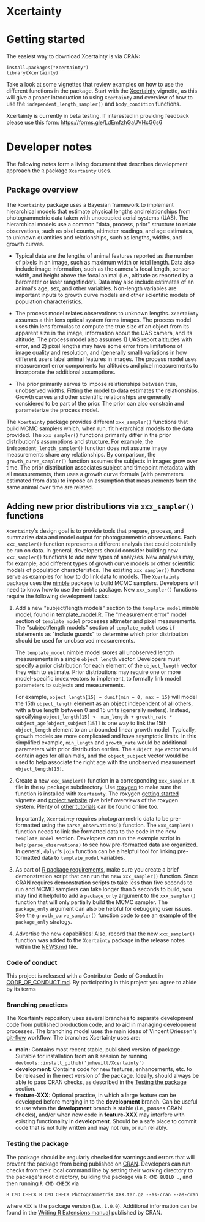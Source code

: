 # Xcertainty

# Getting started

The easiest way to download Xcertainty is via CRAN: 

```
install.packages("Xcertainty")
library(Xcertainty)
```

Take a look at some vignettes that review examples on how to use the different functions in the package. Start with the [Xcertainty](https://cran.r-project.org/web/packages/Xcertainty/vignettes/Xcertainty.html) vignette, as this will give a proper introduction to using `Xcertainty` and overview of how to use the `independent_length_sampler()` and `body_condition` functions. 

Xcertainty is currently in beta testing. If interested in providing feedback please use this form: https://forms.gle/LdEmfzhGaUVHcG6s6 


# Developer notes

The following notes form a living document that describes development approach the `R` package `Xcertainty` uses.

## Package overview

The `Xcertainty` package uses a Bayesian framework to implement hierarchical models that estimate physical lengths and relationships from photogrammetric data taken with unoccupied aerial systems (UAS).  The hierarchical models use a common "data, process, prior" structure to relate observations, such as pixel counts, altimeter readings, and age estimates, to unknown quantities and relationships, such as lengths, widths, and growth curves.

- Typical data are the lengths of animal features reported as the number of pixels in an image, such as maximum width or total length.  Data also include image information, such as the camera's focal length, sensor width, and height above the focal animal (i.e., altitude as reported by a barometer or laser rangefinder).  Data may also include estimates of an animal's age, sex, and other variables.  Non-length variables are important inputs to growth curve models and other scientific models of population characteristics.

- The process model relates observations to unknown lengths.  `Xcertainty` assumes a thin lens optical system forms images.  The process model uses thin lens formulas to compute the true size of an object from its apparent size in the image, information about the UAS camera, and its altitude.  The process model also assumes 1) UAS report altitudes with error, and 2) pixel lengths may have some error from limitations of image quality and resolution, and (generally small) variations in how different users label animal features in images.  The process model uses measurement error components for altitudes and pixel measurements to incorporate the additional assumptions.

- The prior primarily serves to impose relationships between true, unobserved widths.  Fitting the model to data estimates the relationships.  Growth curves and other scientific relationships are generally considered to be part of the prior.  The prior can also constrain and parameterize the process model.

The `Xcertainty` package provides different `xxx_sampler()` functions that build MCMC samplers which, when run, fit hierarchical models to the data provided.  The `xxx_sampler()` functions primarily differ in the prior distribution's assumptions and structure.  For example, the `independent_length_sampler()` function does not assume image measurements share any relationships.  By comparison, the `growth_curve_sampler()` function assumes the subjects in images grow over time.  The prior distribution associates subject and timepoint metadata with all measurements, then uses a growth curve formula (with parameters estimated from data) to impose an assumption that measurements from the same animal over time are related.

## Adding new prior distributions via `xxx_sampler()` functions

`Xcertainty`'s design goal is to provide tools that prepare, process, and summarize data and model output for photogrammetric observations.  Each `xxx_sampler()` function represents a different analysis that could potentially be run on data.  In general, developers should consider building new `xxx_sampler()` functions to add new types of analyses.  New analyses may, for example, add different types of growth curve models or other scientific models of population characteristics. The existing `xxx_sampler()` functions serve as examples for how to do link data to models.  The `Xcertainty` package uses the [nimble](https://cran.r-project.org/package=nimble) package to build MCMC samplers.  Developers will need to know how to use the `nimble` package.   New `xxx_sampler()` functions require the following development tasks:

1) Add a new "subject/length models" section to the `template_model` nimble model, found in [template_model.R](R/template_model.R).  The "measurement error" model section of `template_model` processes altimeter and pixel measurements.  The "subject/length models" section of `template_model` uses `if` statements as "include guards" to determine which prior distribution should be used for unobserved measurements.  

    The `template_model` nimble model stores all unobserved length measurements in a single `object_length` vector.  Developers must specify a prior distribution for each element of the `object_length` vector they wish to estimate.  Prior distributions may require one or more model-specific index vectors to implement, to formally link model parameters to subjects and measurements.
    
    For example, `object_length[15] ~ dunif(min = 0, max = 15)` will model the 15th `object_length` element as an object independent of all others, with a true length between 0 and 15 units (generally meters).  Instead, specifying `object_length[15] <- min_length + growth_rate * subject_age[object_subject[15]]` is one way to link the 15th `object_length` element to an unbounded linear growth model.  Typically, growth models are more complicated and have asymptotic limits.  In this simplified example, `min_length` and `growth_rate` would be additional parameters with prior distribution entries.  The `subject_age` vector would contain ages for all animals, and the `object_subject` vector would be used to help associate the right age with the unobserved measurement `object_length[15]`. 

2. Create a new `xxx_sampler()` function in a corresponding `xxx_sampler.R` file in the `R/` package subdirectory.  Use [roxygen](https://cran.r-project.org/package=roxygen2) to make sure the function is installed with `Xcertainty`.  The roxygen [getting started](https://cran.r-project.org/web/packages/roxygen2/vignettes/roxygen2.html) vignette and [project website](https://roxygen2.r-lib.org) give brief overviews of the roxygen system.  Plenty of [other tutorials](https://kbroman.org/pkg_primer/pages/docs.html) can be found online too.

    Importantly, `Xcertainty` requires photogrammetric data to be pre-formatted using the `parse_observations()` function.  The `xxx_sampler()` function needs to link the formatted data to the code in the new `template_model` section.  Developers can run the example script in `help(parse_observations)` to see how pre-formatted data are organized.  In general, `dplyr`'s `join` function can be a helpful tool for linking pre-formatted data to `template_model` variables.
    
3. As part of [R package requirements](https://cran.r-project.org/doc/manuals/r-release/R-exts.html), make sure you create a brief demonstration script that can run the new `xxx_sampler()` function.  Since CRAN requires demonstration scripts to take less than five seconds to run and MCMC samplers can take longer than 5 seconds to build, you may find it helpful to add a `package_only` argument to the `xxx_sampler()` function that will only partially build the MCMC sampler.  The `package_only` argument can also be helpful for debugging user issues.  See the `growth_curve_sampler()` function code to see an example of the `package_only` strategy.

4. Advertise the new capabilities!  Also, record that the new `xxx_sampler()` function was added to the `Xcertainty` package in the release notes within the [NEWS.md](NEWS.md) file.


### Code of conduct

This project is released with a Contributor Code of Conduct in [CODE_OF_CONDUCT.md](CODE_OF_CONDUCT.md). By participating in this project you agree to abide by its terms

### Branching practices

The Xcertainty repository uses several branches to separate development code from published production code, and to aid in managing development processes.  The branching model uses the main ideas of Vincent Driessen's [git-flow](https://nvie.com/posts/a-successful-git-branching-model/) workflow.  The branches Xcertainty uses are:

- **main:** Contains most recent stable, published version of package.  Suitable for installation from an `R` session by running `devtools::install_github('jmhewitt/Xcertainty')`
- **development:** Contains code for new features, enhancements, etc. to be released in the next version of the package.  Ideally, should always be able to pass CRAN checks, as described in the [Testing the package](#testing-the-package) section.
- **feature-XXX:** Optional practice, in which a large feature can be developed before merging in to the **development** branch.  Can be useful to use when the **development** branch is stable (i.e., passes CRAN checks), and/or when new code in **feature-XXX** may interfere with existing functionality in **development**.  Should be a safe place to commit code that is not fully written and may not run, or run reliably.


### Testing the package

The package should be regularly checked for warnings and errors that will prevent the package from being published on [CRAN](https://cran.r-project.org).  Developers can run checks from their local command line by setting their working directory to the package's root directory, building the package via `R CMD BUILD .`, and then running `R CMD CHECK` via
```
R CMD CHECK R CMD CHECK PhotogrammetriX_XXX.tar.gz --as-cran --as-cran
```
where `XXX` is the package version (i.e., `1.0.0`).  Additional information can be found in the [Writing R Extensions manual](https://cran.r-project.org/doc/manuals/R-exts.html) published by CRAN.
